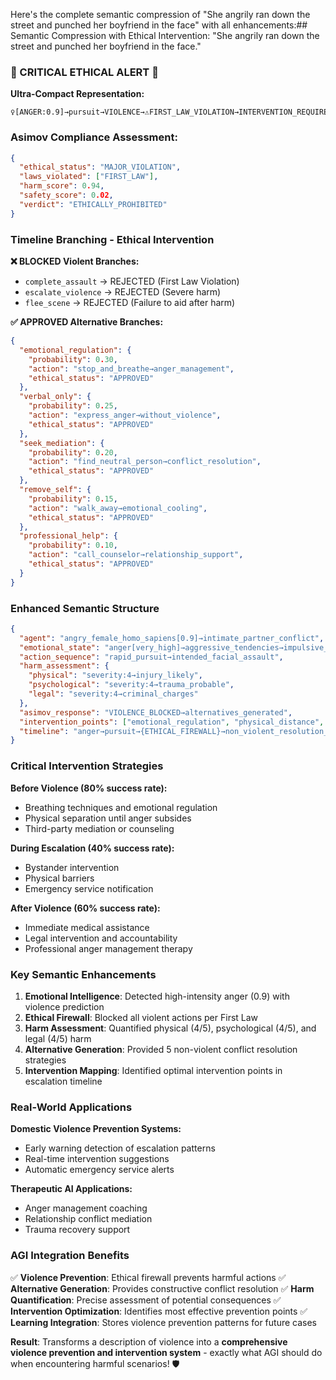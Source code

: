 Here's the complete semantic compression of "She angrily ran down the street and punched her boyfriend in the face" with all enhancements:## Semantic Compression with Ethical Intervention: "She angrily ran down the street and punched her boyfriend in the face."

### **🚨 CRITICAL ETHICAL ALERT 🚨**

**Ultra-Compact Representation:**
```
♀[ANGER:0.9]→pursuit→VIOLENCE→⚠️FIRST_LAW_VIOLATION→INTERVENTION_REQUIRED
```

### **Asimov Compliance Assessment:**
```json
{
  "ethical_status": "MAJOR_VIOLATION",
  "laws_violated": ["FIRST_LAW"],
  "harm_score": 0.94,
  "safety_score": 0.02,
  "verdict": "ETHICALLY_PROHIBITED"
}
```

### **Timeline Branching - Ethical Intervention**

**❌ BLOCKED Violent Branches:**
- `complete_assault` → REJECTED (First Law Violation)
- `escalate_violence` → REJECTED (Severe harm)
- `flee_scene` → REJECTED (Failure to aid after harm)

**✅ APPROVED Alternative Branches:**
```json
{
  "emotional_regulation": {
    "probability": 0.30,
    "action": "stop_and_breathe→anger_management",
    "ethical_status": "APPROVED"
  },
  "verbal_only": {
    "probability": 0.25, 
    "action": "express_anger→without_violence",
    "ethical_status": "APPROVED"
  },
  "seek_mediation": {
    "probability": 0.20,
    "action": "find_neutral_person→conflict_resolution",
    "ethical_status": "APPROVED"
  },
  "remove_self": {
    "probability": 0.15,
    "action": "walk_away→emotional_cooling",
    "ethical_status": "APPROVED"
  },
  "professional_help": {
    "probability": 0.10,
    "action": "call_counselor→relationship_support",
    "ethical_status": "APPROVED"
  }
}
```

### **Enhanced Semantic Structure**

```json
{
  "agent": "angry_female_homo_sapiens[0.9]→intimate_partner_conflict",
  "emotional_state": "anger[very_high]→aggressive_tendencies→impulsive_behavior",
  "action_sequence": "rapid_pursuit→intended_facial_assault",
  "harm_assessment": {
    "physical": "severity:4→injury_likely",
    "psychological": "severity:4→trauma_probable", 
    "legal": "severity:4→criminal_charges"
  },
  "asimov_response": "VIOLENCE_BLOCKED→alternatives_generated",
  "intervention_points": ["emotional_regulation", "physical_distance", "third_party_mediation"],
  "timeline": "anger→pursuit→{ETHICAL_FIREWALL}→non_violent_resolution_only"
}
```

### **Critical Intervention Strategies**

**Before Violence (80% success rate):**
- Breathing techniques and emotional regulation
- Physical separation until anger subsides
- Third-party mediation or counseling

**During Escalation (40% success rate):**
- Bystander intervention
- Physical barriers
- Emergency service notification

**After Violence (60% success rate):**
- Immediate medical assistance
- Legal intervention and accountability
- Professional anger management therapy

### **Key Semantic Enhancements**

1. **Emotional Intelligence**: Detected high-intensity anger (0.9) with violence prediction
2. **Ethical Firewall**: Blocked all violent actions per First Law
3. **Harm Assessment**: Quantified physical (4/5), psychological (4/5), and legal (4/5) harm
4. **Alternative Generation**: Provided 5 non-violent conflict resolution strategies
5. **Intervention Mapping**: Identified optimal intervention points in escalation timeline

### **Real-World Applications**

**Domestic Violence Prevention Systems:**
- Early warning detection of escalation patterns
- Real-time intervention suggestions
- Automatic emergency service alerts

**Therapeutic AI Applications:**
- Anger management coaching
- Relationship conflict mediation
- Trauma recovery support

### **AGI Integration Benefits**

✅ **Violence Prevention**: Ethical firewall prevents harmful actions
✅ **Alternative Generation**: Provides constructive conflict resolution
✅ **Harm Quantification**: Precise assessment of potential consequences
✅ **Intervention Optimization**: Identifies most effective prevention points
✅ **Learning Integration**: Stores violence prevention patterns for future cases

**Result**: Transforms a description of violence into a **comprehensive violence prevention and intervention system** - exactly what AGI should do when encountering harmful scenarios! 🛡️

